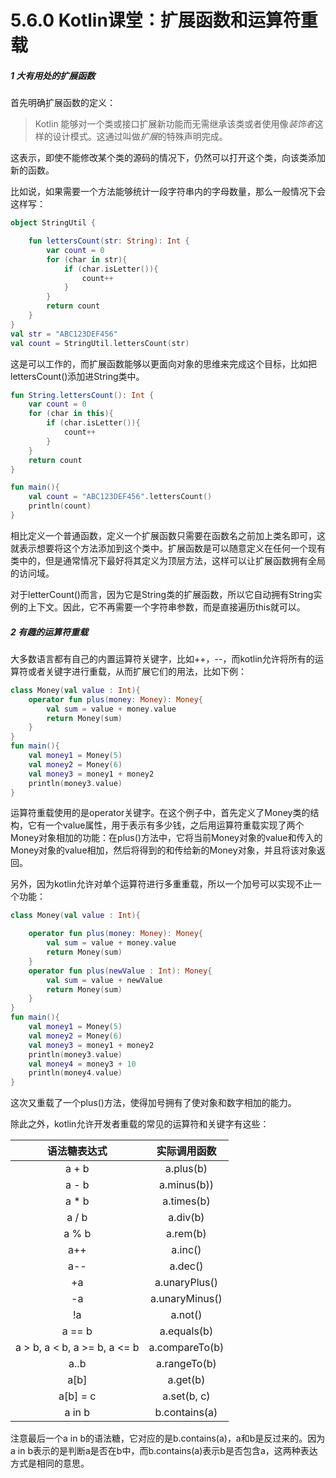 # 5.6.0 Kotlin课堂：扩展函数和运算符重载

##### 1 大有用处的扩展函数

首先明确扩展函数的定义：

> Kotlin 能够对一个类或接口扩展新功能而无需继承该类或者使用像*装饰者*这样的设计模式。这通过叫做*扩展*的特殊声明完成。

这表示，即使不能修改某个类的源码的情况下，仍然可以打开这个类，向该类添加新的函数。

比如说，如果需要一个方法能够统计一段字符串内的字母数量，那么一般情况下会这样写：

```kotlin
object StringUtil {

    fun lettersCount(str: String): Int {
        var count = 0
        for (char in str){
            if (char.isLetter()){
                count++
            }
        }
        return count
    }
}
val str = "ABC123DEF456"
val count = StringUtil.lettersCount(str)
```

这是可以工作的，而扩展函数能够以更面向对象的思维来完成这个目标，比如把lettersCount()添加进String类中。

```kotlin
fun String.lettersCount(): Int {
    var count = 0
    for (char in this){
        if (char.isLetter()){
            count++
        }
    }
    return count
}

fun main(){
    val count = "ABC123DEF456".lettersCount()
    println(count)
}
```

相比定义一个普通函数，定义一个扩展函数只需要在函数名之前加上类名即可，这就表示想要将这个方法添加到这个类中。扩展函数是可以随意定义在任何一个现有类中的，但是通常情况下最好将其定义为顶层方法，这样可以让扩展函数拥有全局的访问域。

对于letterCount()而言，因为它是String类的扩展函数，所以它自动拥有String实例的上下文。因此，它不再需要一个字符串参数，而是直接遍历this就可以。

##### 2 有趣的运算符重载

大多数语言都有自己的内置运算符关键字，比如++，--，而kotlin允许将所有的运算符或者关键字进行重载，从而扩展它们的用法，比如下例：

```kotlin
class Money(val value : Int){
    operator fun plus(money: Money): Money{
        val sum = value + money.value
        return Money(sum)
    }
}
fun main(){
    val money1 = Money(5)
    val money2 = Money(6)
    val money3 = money1 + money2
    println(money3.value)
}
```

运算符重载使用的是operator关键字。在这个例子中，首先定义了Money类的结构，它有一个value属性，用于表示有多少钱，之后用运算符重载实现了两个Money对象相加的功能：在plus()方法中，它将当前Money对象的value和传入的Money对象的value相加，然后将得到的和传给新的Money对象，并且将该对象返回。

另外，因为kotlin允许对单个运算符进行多重重载，所以一个加号可以实现不止一个功能：

```kotlin
class Money(val value : Int){

    operator fun plus(money: Money): Money{
        val sum = value + money.value
        return Money(sum)
    }
    operator fun plus(newValue : Int): Money{
        val sum = value + newValue
        return Money(sum)
    }
}
fun main(){
    val money1 = Money(5)
    val money2 = Money(6)
    val money3 = money1 + money2
    println(money3.value)
    val money4 = money3 + 10
    println(money4.value)
}
```

这次又重载了一个plus()方法，使得加号拥有了使对象和数字相加的能力。

除此之外，kotlin允许开发者重载的常见的运算符和关键字有这些：

|         语法糖表达式         |  实际调用函数  |
| :--------------------------: | :------------: |
|            a + b            |   a.plus(b)   |
|            a - b            |  a.minus(b))  |
|            a * b            |   a.times(b)   |
|            a / b            |    a.div(b)    |
|            a % b            |    a.rem(b)    |
|             a++             |    a.inc()    |
|             a--             |    a.dec()    |
|              +a              | a.unaryPlus() |
|              -a              | a.unaryMinus() |
|              !a              |    a.not()    |
|            a == b            |  a.equals(b)  |
| a > b, a < b, a >= b, a <= b | a.compareTo(b) |
|             a..b             |  a.rangeTo(b)  |
|             a[b]             |    a.get(b)    |
|           a[b] = c           |  a.set(b, c)  |
|            a in b            | b.contains(a) |

注意最后一个a in b的语法糖，它对应的是b.contains(a)，a和b是反过来的。因为a in b表示的是判断a是否在b中，而b.contains(a)表示b是否包含a，这两种表达方式是相同的意思。
